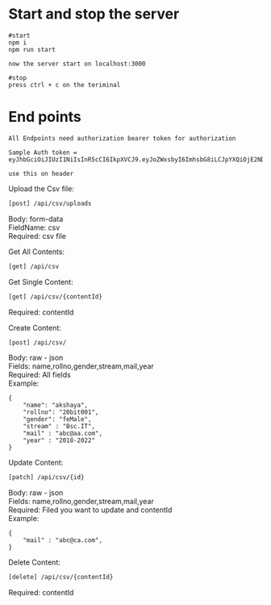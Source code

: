 
# Start and stop the server
```
#start
npm i
npm run start

now the server start on localhost:3000

#stop
press ctrl + c on the teriminal

```
# End points

``` 
All Endpoints need authorization bearer token for authorization

Sample Auth token = eyJhbGciOiJIUzI1NiIsInR5cCI6IkpXVCJ9.eyJoZWxsbyI6ImhsbG8iLCJpYXQiOjE2NDI1NjIzNTMsImV4cCI6MTY0Njg4MjM1M30.YslLj4VVQRuzsIkWabzfaenJEv41xoNplroZrJtorzU

use this on header

```


Upload the Csv file:

```sh
[post] /api/csv/uploads
```

Body: form-data <br/>
FieldName: csv <br/>
Required: csv file

Get All Contents:

```sh
[get] /api/csv
```


Get Single Content:

```sh
[get] /api/csv/{contentId}
```
Required: contentId <br/>

Create Content:

```sh
[post] /api/csv/
```
Body: raw - json <br/>
Fields: name,rollno,gender,stream,mail,year<br/>
Required: All fields<br/>
Example:
```
{
    "name": "akshaya",
    "rollno": "20bit001",
    "gender": "feMale",
    "stream" : "Bsc.IT",
    "mail" : "abc@aa.com",
    "year" : "2018-2022"
}
```

Update Content:

```sh
[patch] /api/csv/{id}
```
Body: raw - json <br/>
Fields: name,rollno,gender,stream,mail,year <br/>
Required: Filed you want to update and contentId <br/>
Example:
```
{
    "mail" : "abc@ca.com",
}
```

Delete Content:

```sh
[delete] /api/csv/{contentId}
```
Required: contentId
